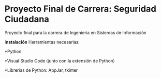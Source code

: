 # Proyecto Final de Carrera: Seguridad Ciudadana
Proyecto final para la carrera de Ingeniería en Sistemas de Información

**Instalación**
Herramientas necesarias:

*Python

*Visual Studio Code (junto con la extensión de Python)

*Librerias de Python: AppJar, tkinter
